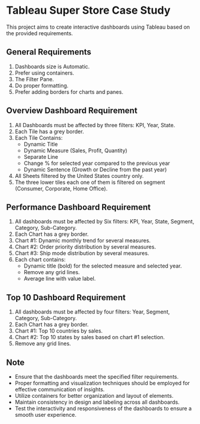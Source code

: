 # Tableau Super Store Case Study 

This project aims to create interactive dashboards using Tableau based on the provided requirements.

## General Requirements
1. Dashboards size is Automatic.
2. Prefer using containers.
3. The Filter Pane.
4. Do proper formatting.
5. Prefer adding borders for charts and panes.

## Overview Dashboard Requirement
1. All Dashboards must be affected by three filters: KPI, Year, State.
2. Each Tile has a grey border.
3. Each Tile Contains:
   - Dynamic Title
   - Dynamic Measure (Sales, Profit, Quantity)
   - Separate Line
   - Change % for selected year compared to the previous year
   - Dynamic Sentence (Growth or Decline from the past year)
4. All Sheets filtered by the United States country only.
5. The three lower tiles each one of them is filtered on segment (Consumer, Corporate, Home Office).

## Performance Dashboard Requirement
1. All dashboards must be affected by Six filters: KPI, Year, State, Segment, Category, Sub-Category.
2. Each Chart has a grey border.
3. Chart #1: Dynamic monthly trend for several measures.
4. Chart #2: Order priority distribution by several measures.
5. Chart #3: Ship mode distribution by several measures.
6. Each chart contains:
   - Dynamic title (bold) for the selected measure and selected year.
   - Remove any grid lines.
   - Average line with value label.

## Top 10 Dashboard Requirement
1. All dashboards must be affected by four filters: Year, Segment, Category, Sub-Category.
2. Each Chart has a grey border.
3. Chart #1: Top 10 countries by sales.
4. Chart #2: Top 10 states by sales based on chart #1 selection.
5. Remove any grid lines.

## Note
- Ensure that the dashboards meet the specified filter requirements.
- Proper formatting and visualization techniques should be employed for effective communication of insights.
- Utilize containers for better organization and layout of elements.
- Maintain consistency in design and labeling across all dashboards.
- Test the interactivity and responsiveness of the dashboards to ensure a smooth user experience.
